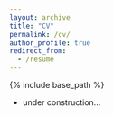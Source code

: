 ```yaml
---
layout: archive
title: "CV"
permalink: /cv/
author_profile: true
redirect_from:
  - /resume
---
```


{% include base_path %}


* under construction...